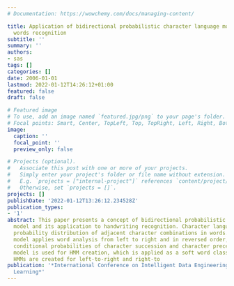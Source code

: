 ```yaml
---
# Documentation: https://wowchemy.com/docs/managing-content/

title: Application of bidirectional probabilistic character language model in handwritten
  words recognition
subtitle: ''
summary: ''
authors:
- sas
tags: []
categories: []
date: 2006-01-01
lastmod: 2022-01-12T14:26:12+01:00
featured: false
draft: false

# Featured image
# To use, add an image named `featured.jpg/png` to your page's folder.
# Focal points: Smart, Center, TopLeft, Top, TopRight, Left, Right, BottomLeft, Bottom, BottomRight.
image:
  caption: ''
  focal_point: ''
  preview_only: false

# Projects (optional).
#   Associate this post with one or more of your projects.
#   Simply enter your project's folder or file name without extension.
#   E.g. `projects = ["internal-project"]` references `content/project/deep-learning/index.md`.
#   Otherwise, set `projects = []`.
projects: []
publishDate: '2022-01-12T13:26:12.234528Z'
publication_types:
- '1'
abstract: This paper presents a concept of bidirectional probabilistic character language
  model and its application to handwriting recognition. Character language model describes
  probability distribution of adjacent character combinations in words. Bidirectional
  model applies word analysis from left to right and in reversed order, ie it uses
  conditional probabilities of character succession and character precedence. Character
  model is used for HMM creation, which is applied as a soft word classifier. Two
  HMMs are created for left-to-right and right-to
publication: '*International Conference on Intelligent Data Engineering and Automated
  Learning*'
---
```

